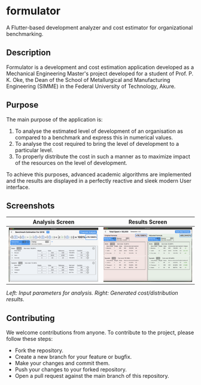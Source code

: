 # formulator

A Flutter-based development analyzer and cost estimator for organizational benchmarking.


## Description
Formulator is a development and cost estimation application developed as a Mechanical Engineering Master's project developed for a student of Prof. P. K. Oke, the Dean of the School of Metallurgical and Manufacturing Engineering (SIMME) in the Federal University of Technology, Akure.

## Purpose

The main purpose of the application is:
1. To analyse the estimated level of development of an organisation as compared to a benchmark and express this in numerical values.
2. To analyse the cost required to bring the level of development to a particular level.
3. To properly distribute the cost in such a manner as to maximize impact of the resources on the level of development.

To achieve this purposes, advanced academic algorithms are implemented and the results are displayed in a perfectly reactive and sleek modern User interface.

## Screenshots

| Analysis Screen | Results Screen |  
|-----------------|----------------|  
| <img src="screenshots/analysis_screen.png" width="300"> | <img src="screenshots/results_screen.png" width="300"> |  
*Left: Input parameters for analysis. Right: Generated cost/distribution results.*  


## Contributing
We welcome contributions from anyone. To contribute to the project, please follow these steps:
- Fork the repository.
- Create a new branch for your feature or bugfix.
- Make your changes and commit them.
- Push your changes to your forked repository.
- Open a pull request against the main branch of this repository.

